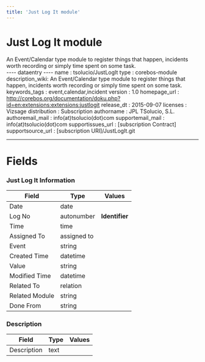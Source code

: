 ```yaml
---
title: 'Just Log It module'
---
```


Just Log It module
==================

An Event/Calendar type module to register things that happen, incidents
worth recording or simply time spent on some task.  
---- dataentry ---- name : tsolucio/JustLogIt type : corebos-module
description\_wiki: An Event/Calendar type module to register things that
happen, incidents worth recording or simply time spent on some task.
keywords\_tags : event,calendar,incident version : 1.0 homepage\_url :
<http://corebos.org/documentation/doku.php?id=en:extensions:extensions:justlogit>
release\_dt : 2015-09-07 licenses : Vizsage distribution : Subscription
authorname : JPL TSolucio, S.L. authoremail\_mail :
info(at)tsolucio(dot)com supportemail\_mail : info(at)tsolucio(dot)com
supportissues\_url : \[subscription Contract\] supportsource\_url :
\[subscription URI\]/JustLogIt.git

------------------------------------------------------------------------

  

Fields
======

### Just Log It Information

<table>
<thead>
<tr class="header">
<th>Field</th>
<th>Type</th>
<th>Values</th>
</tr>
</thead>
<tbody>
<tr class="odd">
<td>Date</td>
<td>date</td>
<td></td>
</tr>
<tr class="even">
<td>Log No</td>
<td>autonumber</td>
<td><strong>Identifier</strong></td>
</tr>
<tr class="odd">
<td>Time</td>
<td>time</td>
<td></td>
</tr>
<tr class="even">
<td>Assigned To</td>
<td>assigned to</td>
<td></td>
</tr>
<tr class="odd">
<td>Event</td>
<td>string</td>
<td></td>
</tr>
<tr class="even">
<td>Created Time</td>
<td>datetime</td>
<td></td>
</tr>
<tr class="odd">
<td>Value</td>
<td>string</td>
<td></td>
</tr>
<tr class="even">
<td>Modified Time</td>
<td>datetime</td>
<td></td>
</tr>
<tr class="odd">
<td>Related To</td>
<td>relation</td>
<td></td>
</tr>
<tr class="even">
<td>Related Module</td>
<td>string</td>
<td></td>
</tr>
<tr class="odd">
<td>Done From</td>
<td>string</td>
<td></td>
</tr>
</tbody>
</table>

### Description

<table>
<thead>
<tr class="header">
<th>Field</th>
<th>Type</th>
<th>Values</th>
</tr>
</thead>
<tbody>
<tr class="odd">
<td>Description</td>
<td>text</td>
<td></td>
</tr>
</tbody>
</table>
